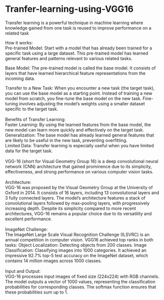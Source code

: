 # Tranfer-learning-using-VGG16
Transfer learning is a powerful technique in machine learning where knowledge gained from one task is reused to improve performance on a related task <BR>

How it works:<BR>
Pre-trained Model: Start with a model that has already been trained for a specific task using a large dataset. This pre-trained model has learned general features and patterns relevant to various related tasks.<BR>

Base Model: The pre-trained model is called the base model. It consists of layers that have learned hierarchical feature representations from the incoming data.<BR>

Transfer to a New Task: When you encounter a new task (the target task), you can use the base model as a starting point. Instead of training a new model from scratch, you fine-tune the base model on the new task. Fine-tuning involves adjusting the model’s weights using a smaller dataset specific to the target task.<BR>
<BR>
Benefits of Transfer Learning:<BR>
Faster Learning: By using the learned features from the base model, the new model can learn more quickly and effectively on the target task.<BR>
Generalization: The base model has already learned general features that are likely to be useful in the new task, preventing overfitting.<BR>
Limited Data: Transfer learning is especially useful when you have limited data for the target task.<BR>
<BR>
VGG-16 (short for Visual Geometry Group 16) is a deep convolutional neural network (CNN) architecture that gained prominence due to its simplicity, effectiveness, and strong performance on various computer vision tasks. <BR>
<BR>
Architecture:<BR>
VGG-16 was proposed by the Visual Geometry Group at the University of Oxford in 2014.
It consists of 16 layers, including 13 convolutional layers and 3 fully connected layers.
The model’s architecture features a stack of convolutional layers followed by max-pooling layers, with progressively increasing depth.
Despite its simplicity compared to more recent architectures, VGG-16 remains a popular choice due to its versatility and excellent performance.<BR>
<BR>
ImageNet Challenge:<BR>
The ImageNet Large Scale Visual Recognition Challenge (ILSVRC) is an annual competition in computer vision.
VGG16 achieved top ranks in both tasks:
Object Localization: Detecting objects from 200 classes.
Image Classification: Classifying images into 1000 categories.
It achieved an impressive 92.7% top-5 test accuracy on the ImageNet dataset, which contains 14 million images across 1000 classes.<BR>
<BR>
Input and Output:<BR>
VGG-16 processes input images of fixed size (224x224) with RGB channels.
The model outputs a vector of 1000 values, representing the classification probabilities for corresponding classes.
The softmax function ensures that these probabilities sum up to 1.
